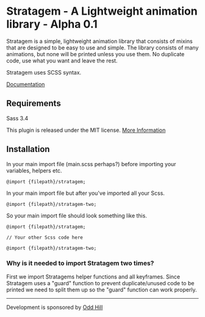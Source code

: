 # Stratagem - A Lightweight animation library - Alpha 0.1

Stratagem is a simple, lightweight animation library that consists of mixins that are designed to be easy to use and simple. 
The library consists of many animations, but none will be printed unless you use them. No duplicate code, use what you want and leave the rest.

Stratagem uses SCSS syntax.

[Documentation](http://oddhill.github.io/Stratagem/documentation/)

## Requirements
Sass 3.4

This plugin is released under the MIT license.
[More Information](http://opensource.org/licenses/MIT)

## Installation

In your main import file (main.scss perhaps?) before importing your variables, helpers etc.
```
@import {filepath}/stratagem;
```

In your main import file but after you've imported all your Scss.
```
@import {filepath}/stratagem-two;
```

So your main import file should look something like this.
```
@import {filepath}/stratagem;

// Your other Scss code here

@import {filepath}/stratagem-two;
```
### Why is it needed to import Stratagem two times? 
First we import Stratagems helper functions and all keyframes. Since Stratagem uses a "guard" function to prevent duplicate/unused code to be printed we need to split them up so the "guard" function can work properly.

******

Development is sponsored by [Odd Hill](http://oddhill.se)
